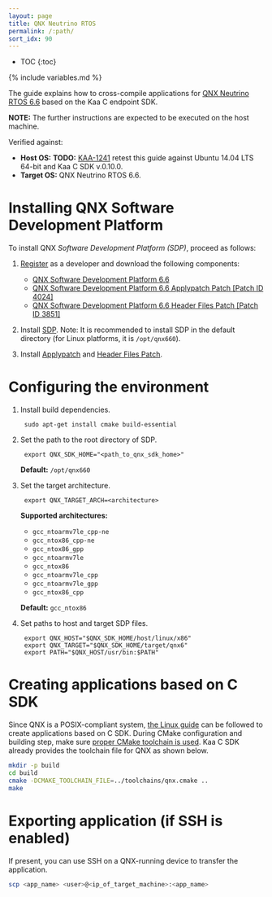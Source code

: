 ```yaml
---
layout: page
title: QNX Neutrino RTOS
permalink: /:path/
sort_idx: 90
---
```


* TOC
{:toc}

{% include variables.md %}

The guide explains how to cross-compile applications for [QNX Neutrino RTOS 6.6](http://www.qnx.com/products/neutrino-rtos/neutrino-rtos.html) based on the Kaa C endpoint SDK.

**NOTE:** The further instructions are expected to be executed on the host machine.

Verified against:

- **Host OS:** **TODO:** [KAA-1241](http://jira.kaaproject.org/browse/KAA-1241) retest this guide against Ubuntu 14.04 LTS 64-bit and Kaa C SDK v.0.10.0.
- **Target OS:** QNX Neutrino RTOS 6.6.

# Installing QNX Software Development Platform

To install QNX *Software Development Platform (SDP)*, proceed as follows:

1. [Register](https://www.qnx.com/account/login.html) as a developer and download the following components:
    - [QNX Software Development Platform 6.6](http://www.qnx.com/download/feature.html?programid=26114)
    - [QNX Software Development Platform 6.6 Applypatch Patch [Patch ID 4024]](http://www.qnx.com/download/feature.html?programid=26817)
    - [QNX Software Development Platform 6.6 Header Files Patch [Patch ID 3851]](http://www.qnx.com/download/feature.html?programid=26447)

1. Install [SDP](http://www.qnx.com/developers/articles/inst_5847_9.html). Note: It is recommended to install SDP in the default directory (for Linux platforms, it is `/opt/qnx660`).
1. Install [Applypatch](http://www.qnx.com/developers/articles/inst_6085_3.html) and [Header Files Patch](http://www.qnx.com/developers/articles/inst_5946_5.html).

# Configuring the environment

1. Install build dependencies.

        sudo apt-get install cmake build-essential

1. Set the path to the root directory of SDP.

        export QNX_SDK_HOME="<path_to_qnx_sdk_home>"

    **Default:** `/opt/qnx660`

1. Set the target architecture.

        export QNX_TARGET_ARCH=<architecture>

    **Supported architectures:**

    - `gcc_ntoarmv7le_cpp-ne`
    - `gcc_ntox86_cpp-ne`
    - `gcc_ntox86_gpp`
    - `gcc_ntoarmv7le`
    - `gcc_ntox86`
    - `gcc_ntoarmv7le_cpp`
    - `gcc_ntoarmv7le_gpp`
    - `gcc_ntox86_cpp`

    **Default:** `gcc_ntox86`

1. Set paths to host and target SDP files.

        export QNX_HOST="$QNX_SDK_HOME/host/linux/x86"
        export QNX_TARGET="$QNX_SDK_HOME/target/qnx6"
        export PATH="$QNX_HOST/usr/bin:$PATH"

# Creating applications based on C SDK

Since QNX is a POSIX-compliant system, [the Linux guide]({{root_url}}Programming-guide/Using-Kaa-endpoint-SDKs/C/SDK-Linux/#c-sdk-build) can be followed to create applications based on C SDK.
During CMake configuration and building step, make sure [proper CMake toolchain is used](https://cmake.org/cmake/help/v3.0/manual/cmake-toolchains.7.html).
Kaa C SDK already provides the toolchain file for QNX as shown below.

```bash
mkdir -p build
cd build
cmake -DCMAKE_TOOLCHAIN_FILE=../toolchains/qnx.cmake ..
make
````

# Exporting application (if SSH is enabled)

If present, you can use SSH on a QNX-running device to transfer the application.

```bash
scp <app_name> <user>@<ip_of_target_machine>:<app_name>
```
